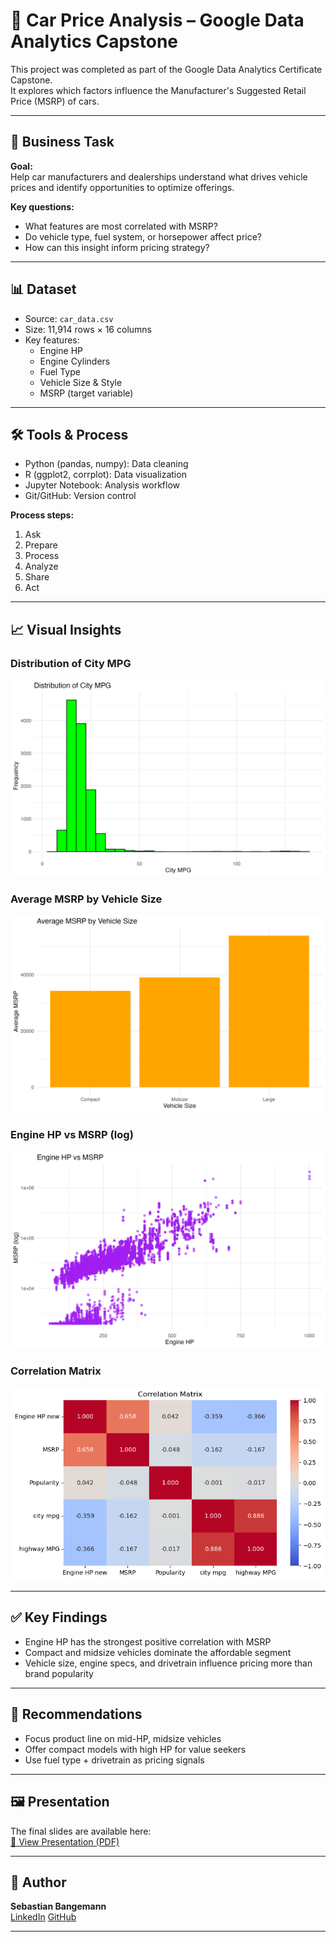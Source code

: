 # 🚗 Car Price Analysis – Google Data Analytics Capstone

This project was completed as part of the Google Data Analytics Certificate Capstone.  
It explores which factors influence the Manufacturer's Suggested Retail Price (MSRP) of cars.

---

## 📌 Business Task

**Goal:**  
Help car manufacturers and dealerships understand what drives vehicle prices and identify opportunities to optimize offerings.

**Key questions:**
- What features are most correlated with MSRP?
- Do vehicle type, fuel system, or horsepower affect price?
- How can this insight inform pricing strategy?

---

## 📊 Dataset

- Source: `car_data.csv`
- Size: 11,914 rows × 16 columns
- Key features:
  - Engine HP
  - Engine Cylinders
  - Fuel Type
  - Vehicle Size & Style
  - MSRP (target variable)

---

## 🛠️ Tools & Process

- Python (pandas, numpy): Data cleaning
- R (ggplot2, corrplot): Data visualization
- Jupyter Notebook: Analysis workflow
- Git/GitHub: Version control

**Process steps:**
1. Ask
2. Prepare
3. Process
4. Analyze
5. Share
6. Act

---

## 📈 Visual Insights

### Distribution of City MPG  
![City MPG Histogram](r_visuals/plots/city_mpg_histogram.png)

### Average MSRP by Vehicle Size  
![MSRP by Vehicle Size](r_visuals/plots/msrp_by_vehicle_size.png)

### Engine HP vs MSRP (log)  
![HP vs MSRP](r_visuals/plots/hp_vs_msrp_log.png)

### Correlation Matrix  
![Correlation Matrix](r_visuals/plots/corr_matrix.png)

---

## ✅ Key Findings

- Engine HP has the strongest positive correlation with MSRP
- Compact and midsize vehicles dominate the affordable segment
- Vehicle size, engine specs, and drivetrain influence pricing more than brand popularity

---

## 📌 Recommendations

- Focus product line on mid-HP, midsize vehicles
- Offer compact models with high HP for value seekers
- Use fuel type + drivetrain as pricing signals

---

## 🖼️ Presentation

The final slides are available here:  
[📄 View Presentation (PDF)](presentation/Capstone_keynote.pdf)

---

## 👤 Author

**Sebastian Bangemann**  
[LinkedIn](https://www.linkedin.com/in/sebastian-bangemann/)
[GitHub](https://github.com/seb-bange)

---

